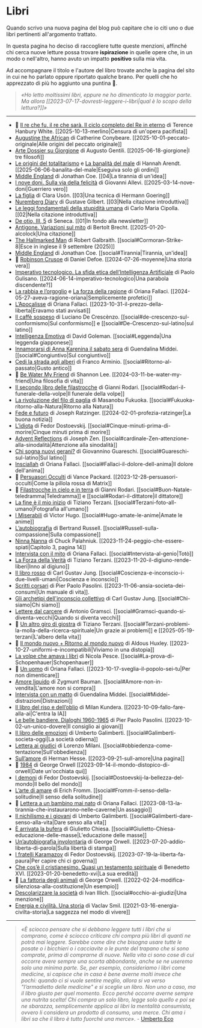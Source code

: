 # Libri
Quando scrivo una nuova pagina del blog può capitare che io citi uno o due libri pertinenti all'argomento trattato.

In questa pagina ho deciso di raccogliere tutte queste menzioni, affinché chi cerca nuove letture possa trovare **ispirazione** in quelle opere che, in un modo o nell'altro, hanno avuto un impatto **positivo** sulla mia vita.

Ad accompagnare il titolo e l'autore del libro trovate anche la pagina del sito in cui ne ho parlato oppure riportato qualche brano. Per quelli che ho apprezzato di più ho aggiunto una puntina 📌. 

> *«Ho letto moltissimi libri, eppure ne ho dimenticato la maggior parte. Ma allora [[2023-07-17-dovresti-leggere-i-libri|qual è lo scopo della lettura?]]»*

---

- 📌 [Il re che fu, il re che sarà. Il ciclo completo del Re in eterno](https://amzn.to/4h98zVw) di Terence Hanbury White. [[2025-10-13-merlino|Censura di un'opera pacifista]]
- [Augustine the African](https://amzn.to/4nXXPLB) di Catherine Conybeare. [[2025-10-01-peccato-originale|Alle origini del peccato originale]]  
- [Arte Dossier su Giorgione](https://amzn.to/3XOjE5F) di Augusto Gentili. [[2025-06-18-giorgione|I tre filosofi]]
- [Le origini del totalitarismo](https://amzn.to/4dJpMmu) e [La banalità del male](https://amzn.to/41Kiv0q) di Hannah Arendt. [[2025-06-06-banalita-del-male|Eseguiva solo gli ordini]]
- [Middle England](https://amzn.to/4eG35zt) di Jonathan Coe. [[04|La tirannia di un'idea]]
- [I nove doni. Sulla via della felicità](https://amzn.to/4hgIli4) di Giovanni Allevi. [[2025-03-14-nove-doni|Guerriero vero]]
- [La figlia](https://amzn.to/4h8YwOH) di Clara Usón. [[03|Una tecnica di Hermann Goering]]
- [Nuremberg Diary](https://amzn.to/4h6MVPV) di Gustave Gilbert. [[03|Nella citazione introduttiva]]
- [Le leggi fondamentali della stupidità umana](https://amzn.to/41ecEBd) di Carlo Maria Cipolla. [[02|Nella citazione introduttiva]]
- [De otio, III, 5](https://amzn.to/3Ei4aQN) di Seneca. [[01|In fondo alla newsletter]]
- [Antigone. Variazioni sul mito](https://amzn.to/4hdWtJG) di Bertolt Brecht. [[2025-01-20-alcolock|Una citazione]]
- [The Hallmarked Man](https://amzn.to/4gNR5Nr) di Robert Galbraith. [[social#Cormoran-Strike-8|Esce in inglese il 9 settembre (2025)]]
- [Middle England](https://amzn.to/4eG35zt) di Jonathan Coe. [[social#Tirannia|Tirannia, un'idea]]
- 📌 [Robinson Crusoe](https://amzn.to/3SoePxo) di Daniel Defoe. [[2024-07-26-moyenne|Una storia vera]]
- [Imperativo tecnologico. La sfida etica dell’Intelligenza Artificiale](https://amzn.to/3R2KEei) di Paolo Gulisano. [[2024-06-14-imperativo-tecnologico|Una parabola discendente?]]
- [La rabbia e l’orgoglio](https://amzn.to/3wPDH9Q) e [La forza della ragione](https://amzn.to/4bxt3DP) di Oriana Fallaci. [[2024-05-27-aveva-ragione-oriana|Semplicemente profetici]]
- [L’Apocalisse](https://amzn.to/3Kk2PbQ) di Oriana Fallaci. [[2023-10-31-il-prezzo-della-liberta|Eravamo stati avvisati]]
- [Il caffè sospeso](https://amzn.to/3PoXD9r) di Luciano De Crescènzo. [[social#de-crescenzo-sul-conformismo|Sul conformismo]] e [[social#De-Crescenzo-sul-latino|sul latino]]
- [Intelligenza Emotiva](https://amzn.to/491bABs) di David Goleman. [[social#Leggenda|Una leggenda giapponese]]
- [Innamorarsi di Anna Karenina il sabato sera](https://amzn.to/4cig2P5) di Guendalina Middei. [[social#Congiuntivo|Sul congiuntivo]]
- [Cedi la strada agli alberi](https://amzn.to/3IJOBA1) di Franco Arminio. [[social#Ritorno-al-passato|Gusto antico]]
- 📌 [Be Water My Friend](https://amzn.to/3uZyETj) di Shannon Lee. [[2024-03-11-be-water-my-friend|Una filosofia di vita]]
- [Il secondo libro delle filastrocche](https://amzn.to/4bHSIdv) di Gianni Rodari. [[social#Rodari-il-funerale-della-volpe|Il funerale della volpe]]
- [La rivoluzione del filo di paglia](https://amzn.to/42n1OI9) di Masanobu Fukuoka. [[social#Fukuoka-ritorno-alla-Natura|Ritorno alla Natura]]
- [Fede e futuro](https://amzn.to/3HxRUK7) di Joseph Ratzinger. [[2024-02-01-profezia-ratzinger|La buona notizia]]
- [L’idiota](https://amzn.to/3Ob0Bhl) di Fedor Dostoevskij. [[social#Cinque-minuti-prima-di-morire|Cinque minuti prima di morire]]
- [Advent Reflections](https://amzn.to/4aU5hC0) di Joseph Zen. [[social#cardinale-Zen-attenzione-alla-sinodalità|Attenzione alla sinodalità]]
- [Chi sogna nuovi gerani?](https://amzn.to/3vwbcg4) di Giovannino Guareschi. [[social#Guareschi-sul-latino|Sul latino]]
- [Insciallah](https://amzn.to/41wOroc) di Oriana Fallaci. [[social#Fallaci-il-dolore-dell-anima|Il dolore dell'anima]]
- 📌 [Persuasori Occulti](https://amzn.to/3GR9icB) di Vance Packard. [[2023-12-28-persuasori-occulti|Come la pillola rossa di Matrix]]
- 📌 [Filastrocche in cielo e in terra](https://amzn.to/3sU9KDE) di Gianni Rodari. [[social#Buon-Natale-teledramma|Teledramma]] e [[social#Rodari-il-dittatore|il dittatore]]
- [La fine è il mio inizio](https://amzn.to/48dR3K5) di Tiziano Terzani. [[social#Terzani-foto-all-umano|Fotografia all'umano]]
- [I Miserabili](https://amzn.to/3SRMdO2) di Victor Hugo. [[social#Hugo-amate-le-anime|Amate le anime]]
- [L’autobiografia](https://amzn.to/3GluuY4) di Bertrand Russell. [[social#Russell-sulla-compassione|Sulla compassione]]
- [Ninna Nanna](https://amzn.to/46jWVjl) di Chuck Palahniuk. [[2023-11-24-peggio-che-essere-spiati|Capitolo 3, pagina 14]]
- [Intervista con il mito](https://amzn.to/3MH9ZIE) di Oriana Fallaci. [[social#Intervista-al-genio|Totò]]
- [La Forza della Verità](https://amzn.to/49jx7GS) di Tiziano Terzani. [[2023-11-20-il-digiuno-rende-liberi|Inno al digiuno]]
- [Il libro rosso](https://amzn.to/3tY9iV3) di Carl Gustav Jung. [[social#Coscienza-e-inconscio-i-due-livelli-umani|Coscienza e inconscio]]
- [Scritti corsari](https://amzn.to/49ja6nt) di Pier Paolo Pasolini. [[2023-11-06-ansia-societa-dei-consumi|Un manuale di vita]].
- [Gli archetipi dell'inconscio collettivo](https://amzn.to/3Q6Evg9) di Carl Gustav Jung. [[social#Chi-siamo|Chi siamo]]
- [Lettere dal carcere](https://amzn.to/3Px44qo) di Antonio Gramsci. [[social#Gramsci-quando-si-diventa-vecchi|Quando si diventa vecchi]]
- 📌 [Un altro giro di giostra](https://amzn.to/49dqF45) di Tiziano Terzani. [[social#Terzani-problemi-la-molla-della-ricerca-spirituale|Un grazie ai problemi]] e [[2025-05-19-terzani|L'albero della vita]]
- 📌 [Il mondo nuovo + Ritorno al mondo nuovo](https://amzn.to/46SAJhM) di Aldous Huxley. [[2023-10-27-uniformi-e-incompatibili|Viviamo in una distopia]]
- [La volpe che amava i libri](https://amzn.to/3s3tFPV) di Nicola Pesce. [[social#La-prova-di-Schopenhauer|Schopenhauer]]
- 📌 [Un uomo](https://amzn.to/3S1CHaA) di Oriana Fallaci. [[2023-10-17-sveglia-il-popolo-sei-tu|Per non dimenticare]]
- [Amore liquido](https://amzn.to/3PPOCpe) di Zygmunt Bauman. [[social#Amore-non-in-vendita|L'amore non si compra]]
- [Intervista con un matto](https://amzn.to/46BpDgq) di Guendalina Middei. [[social#Middei-distrazioni|Distrazioni]]
- [Il libro del riso e dell’oblio](https://amzn.to/48Hrulp) di Milan Kundera. [[2023-10-09-fallo-fare-alla-ai|C'entra la IA]]
- [Le belle bandiere. Dialoghi 1960-1965](https://amzn.to/3PCXdMc) di Pier Paolo Pasolini. [[2023-10-02-un-unico-dovere|Il consiglio ai giovani]]
- [Il libro delle emozioni](https://amzn.to/45bYm2S) di Umberto Galimberti. [[social#Galimberti-societa-oggi|La società odierna]]
- [Lettera ai giudici](https://amzn.to/3PGGgS2) di Lorenzo Milani. [[social#obbiedenza-come-tentazione|Sull'obbedienza]]
- [Sull’amore](https://amzn.to/46dsv2M) di Herman Hesse. [[2023-09-21-sull-amore|Una pagina]]
- 📌 [1984](https://amzn.to/3U26bo5) di George Orwell [[2023-09-14-il-mondo-distopico-di-orwell|Date un'occhiata qui]]
- [I demoni](https://amzn.to/3R4sUAp) di Fedor Dostoevskij. [[social#Dostoevskij-la-bellezza-del-mondo|Il bello del mondo]]
- [L’arte di amare](https://amzn.to/3DY0FLE) di Erich Fromm. [[social#Fromm-il-senso-della-solitudine|Il senso della solitudine]]
- 📌 [Lettera a un bambino mai nato](https://amzn.to/455DL13) di Oriana Fallaci. [[2023-08-13-la-tirannia-che-instaurarono-nelle-caverne|Un assaggio]]
- [Il nichilismo e i giovani](https://amzn.to/3Y9Xavd) di Umberto Galimberti. [[social#Galimberti-dare-senso-alla-vita|Dare senso alla vita]]
- [È arrivata la bufera](https://amzn.to/46WA8vy) di Giulietto Chiesa. [[social#Giulietto-Chiesa-educazione-delle-masse|L'educazione delle masse]]
- [Un’autobiografia involontaria](https://amzn.to/3DpoLyB) di George Orwell. [[2023-07-20-addio-liberta-di-parola|Sulla libertà di stampa]]
- [I fratelli Karamazov](https://amzn.to/44QD4YG) di Fedor Dostoevskij. [[2023-07-19-la-liberta-fa-paura|Per capire chi ci governa]]
- [Che cos’è il cristianesimo. Quasi un testamento spirituale](https://amzn.to/3WlUIPm) di Benedetto XVI. [[2023-01-20-benedetto-xvi|La sua eredità]]
- 📌 [La fattoria degli animali](https://amzn.to/354Mwi6) di George Orwell. [[2022-02-24-modifica-silenziosa-alla-costituzione|Un esempio]]
- [Descolarizzare la società](https://amzn.to/46iWZRG) di Ivan Illich. [[social#occhio-ai-giudizi|Una menzione]]
- [Energia e civilità. Una storia](https://amzn.to/2NlRVbB) di Vaclav Smil. [[2021-03-16-energia-civilta-storia|La saggezza nel modo di vivere]]

---

> *«È sciocco pensare che si debbano leggere tutti i libri che si comprano, come è sciocco criticare chi compra più libri di quanti ne potrà mai leggere. Sarebbe come dire che bisogna usare tutte le posate o i bicchieri o i cacciavite o le punte del trapano che si sono comprate, prima di comprarne di nuove. Nella vita ci sono cose di cui occorre avere sempre una scorta abbondante, anche se ne useremo solo una minima parte. Se, per esempio, consideriamo i libri come medicine, si capisce che in casa è bene averne molti invece che pochi: quando ci si vuole sentire meglio, allora si va verso "l’armadietto delle medicine" e si sceglie un libro. Non uno a caso, ma il libro giusto per quel momento. Ecco perché occorre averne sempre una nutrita scelta! Chi compra un solo libro, legge solo quello e poi se ne sbarazza, semplicemente applica ai libri la mentalità consumista, ovvero li considera un prodotto di consumo, una merce. Chi ama i libri sa che il libro è tutto fuorché una merce»*. - [Umberto Eco](https://amzn.to/4cfnmLF)